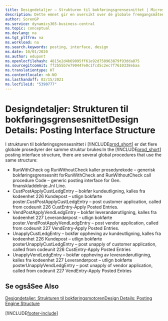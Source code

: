```yaml
---
title: Designdetaljer – Strukturen til bokføringsgrensesnittet | Microsoft-dokumentasjon
description: Dette emnet gir en oversikt over de globale fremgangsmåtene i strukturen til bokføringsgrensesnittet.
author: SorenGP
ms.service: dynamics365-business-central
ms.topic: conceptual
ms.devlang: na
ms.tgt_pltfrm: na
ms.workload: na
ms.search.keywords: posting, interface, design
ms.date: 10/01/2020
ms.author: edupont
ms.openlocfilehash: 4815e2d4b69095ff61e92d750963879f93dda875
ms.sourcegitcommit: ff2b55b7e790447e0c1fcd5c2ec7f7610338ebaa
ms.translationtype: HT
ms.contentlocale: nb-NO
ms.lasthandoff: 02/15/2021
ms.locfileid: "5390777"
---
```

# <a name="design-details-posting-interface-structure"></a><span data-ttu-id="dda0e-103">Designdetaljer: Strukturen til bokføringsgrensesnittet</span><span class="sxs-lookup"><span data-stu-id="dda0e-103">Design Details: Posting Interface Structure</span></span>
<span data-ttu-id="dda0e-104">I strukturen til bokføringsgrensesnittet i [!INCLUDE[prod_short](includes/prod_short.md)] er det flere globale prosedyrer der samme struktur brukes:</span><span class="sxs-lookup"><span data-stu-id="dda0e-104">In the [!INCLUDE[prod_short](includes/prod_short.md)] posting interface structure, there are several global procedures that use the same structure:</span></span>  
  
* <span data-ttu-id="dda0e-105">RunWithCheck og RunWithoutCheck kaller prosedyrekode – generisk bokføringsgrensesnitt for</span><span class="sxs-lookup"><span data-stu-id="dda0e-105">RunWithCheck and RunWithoutCheck call procedure Code – generic posting interface for Gen.</span></span> <span data-ttu-id="dda0e-106">finanskladdelinje.</span><span class="sxs-lookup"><span data-stu-id="dda0e-106">Jnl Line.</span></span>  
* <span data-ttu-id="dda0e-107">CustPostApplyCustLedgEntry – bokfør kundeutligning, kalles fra kodeenhet 226 Kundepost – utlign bokførte poster.</span><span class="sxs-lookup"><span data-stu-id="dda0e-107">CustPostApplyCustLedgEntry – post customer application, called from codeunit 226 CustEntry-Apply Posted Entries.</span></span>  
* <span data-ttu-id="dda0e-108">VendPostApplyVendLedgEntry – bokfør leverandørutligning, kalles fra kodeenhet 227 Leverandørpost – utlign bokførte poster.</span><span class="sxs-lookup"><span data-stu-id="dda0e-108">VendPostApplyVendLedgEntry – post vendor application, called from codeunit 227 VendEntry-Apply Posted Entries.</span></span>  
* <span data-ttu-id="dda0e-109">UnapplyCustLedgEntry – bokfør oppheving av kundeutligning, kalles fra kodeenhet 226 Kundepost – utlign bokførte poster</span><span class="sxs-lookup"><span data-stu-id="dda0e-109">UnapplyCustLedgEntry – post unapply of customer application, called from codeunit 226 CustEntry-Apply Posted Entries</span></span>  
* <span data-ttu-id="dda0e-110">UnapplyVendLedgEntry – bokfør oppheving av leverandørutligning, kalles fra kodeenhet 227 Leverandørpost – utlign bokførte poster</span><span class="sxs-lookup"><span data-stu-id="dda0e-110">UnapplyVendLedgEntry – post unapply of vendor application, called from codeunit 227 VendEntry-Apply Posted Entries</span></span>  
  
## <a name="see-also"></a><span data-ttu-id="dda0e-111">Se også</span><span class="sxs-lookup"><span data-stu-id="dda0e-111">See Also</span></span>  
[<span data-ttu-id="dda0e-112">Designdetaljer: Strukturen til bokføringsmotoren</span><span class="sxs-lookup"><span data-stu-id="dda0e-112">Design Details: Posting Engine Structure</span></span>](design-details-posting-engine-structure.md)

[!INCLUDE[footer-include](includes/footer-banner.md)]